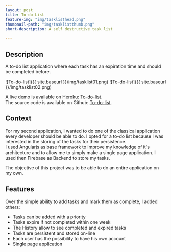 ```yaml
---
layout: post
title: To-do List
feature-img: "img/tasklisthead.png"
thumbnail-path: "img/tasklistthumb.png"
short-description: A self destructive task list

---
```


## Description

A to-do list application where each task has an expiration time and should be completed before.

![To-do-list]({{ site.baseurl }}/img/tasklist01.png)
![To-do-list]({{ site.baseurl }}/img/tasklist02.png)


A live demo is available on Heroku: [To-do-list](http://my-little-task-list.herokuapp.com/).  
The source code is available on Github: [To-do-list](https://github.com/amizony/self-destructing-task-list).


## Context

For my second application, I wanted to do one of the classical application every developer should be able to do.
I opted for a to-do list because I was interested in the storing of the tasks for their persistence.  
I used Angularjs as base framework to improve my knowledge of it's architecture and to allow me to simply make a single page application.
I used then Firebase as Backend to store my tasks.

The objective of this project was to be able to do an entire application on my own.

## Features

Over the simple ability to add tasks and mark them as complete, I added others:

* Tasks can be added with a priority
* Tasks expire if not completed within one week
* The History allow to see completed and expired tasks
* Tasks are persistent and stored on-line
* Each user has the possibility to have his own account
* Single page application
